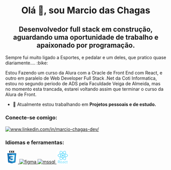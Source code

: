 <h1 align="center">Olá 👋, sou Marcio das Chagas</h1>
<h2 align="center">Desenvolvedor full stack em construção, aguardando uma oportunidade de trabalho e apaixonado por programação.</h2> 
<p> Sempre fui muito ligado a Esportes, e pedalar e um deles, que pratico quase diariamente.... :bike:  </p>
<p> Estou Fazendo um curso da Alura com a Oracle de Front End com React, e outro em paralelo de Web Developer Full Stack .Net da Coti Informatica, estou no segundo periodo 
de ADS pela Faculdade Veiga de Almeida, mas no momento esta trancada, estarei voltando assim que terminar o curso da Alura de Front.</p> 

- 🔭 Atualmente estou trabalhando em **Projetos pessoais e de estudo.**

<h3 align="left">Conecte-se comigo:</h3>
<p align="left">
<a href="https:// linkedin.com/in/www.linkedin.com/in/marcio-chagas-dev/" target="blank"><img align="center" src="https://raw.githubusercontent.com/rahuldkjain/github -profile-readme-generator/master/src/images/icons/Social/linked-in-alt.svg" alt="www.linkedin.com/in/marcio-chagas-dev/" height="30" largura= "40" /></a>
</p>

<h3 align="left">Idiomas e ferramentas:</h3>
<p align="left">  <a href="https://www. w3schools.com/css/" target="_blank" rel="noreferrer"> <img src="https://raw.githubusercontent.com/devicons/devicon/master/icons/css3/css3-original-wordmark.svg " alt="css3" width="40" height="40"/> </a>  <a href="https://www.figma .com/" target="_blank" rel="noreferrer"> <img src="https://www.vectorlogo.zone/logos/figma/figma-icon.svg" alt="figma" width="40" height="40"/> </a>  <a href="https://www.microsoft.com/en-us /sql-server" target="_blank" rel="noreferrer"> <img src="https://www.svgrepo.com/show/303229/microsoft-sql-server-logo.svg" alt="mssql" width="40" height="40"/> </a>  <a href="https:// reactjs.org/" target="_blank" rel="noreferrer"> <img src="https://raw.githubusercontent.com/devicons/devicon/master/icons/react/react-original-wordmark.svg" alt ="react" width="40" height="40"/> </a> </p>


